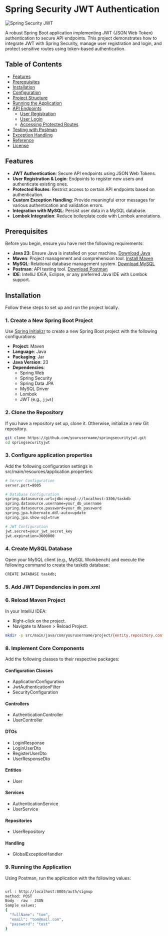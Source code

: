 # Spring Security JWT Authentication

![Spring Security JWT](https://img.shields.io/badge/Spring%20Security-JWT-6DB33F?logo=spring&logoColor=white)

A robust Spring Boot application implementing JWT (JSON Web Token) authentication to secure API endpoints. This project demonstrates how to integrate JWT with Spring Security, manage user registration and login, and protect sensitive routes using token-based authentication.

## Table of Contents

- [Features](#features)
- [Prerequisites](#prerequisites)
- [Installation](#installation)
- [Configuration](#configure-application-properties)
- [Project Structure](#project-structure)
- [Running the Application](#running-the-application)
- [API Endpoints](#api-endpoints)
  - [User Registration](#user-registration)
  - [User Login](#user-login)
  - [Accessing Protected Routes](#accessing-protected-routes)
- [Testing with Postman](#testing-with-postman)
- [Exception Handling](#exception-handling)
- [Reference](#reference)
- [License](#license)

## Features

- **JWT Authentication**: Secure API endpoints using JSON Web Tokens.
- **User Registration & Login**: Endpoints to register new users and authenticate existing ones.
- **Protected Routes**: Restrict access to certain API endpoints based on authentication.
- **Custom Exception Handling**: Provide meaningful error messages for various authentication and validation errors.
- **Integration with MySQL**: Persist user data in a MySQL database.
- **Lombok Integration**: Reduce boilerplate code with Lombok annotations.

## Prerequisites

Before you begin, ensure you have met the following requirements:

- **Java 23**: Ensure Java is installed on your machine. [Download Java](https://www.oracle.com/java/technologies/javase/jdk23-downloads.html)
- **Maven**: Project management and comprehension tool. [Install Maven](https://maven.apache.org/install.html)
- **MySQL**: Relational database management system. [Download MySQL](https://dev.mysql.com/downloads/mysql/)
- **Postman**: API testing tool. [Download Postman](https://www.postman.com/downloads/)
- **IDE**: IntelliJ IDEA, Eclipse, or any preferred Java IDE with Lombok support.

## Installation

Follow these steps to set up and run the project locally.

### 1. Create a New Spring Boot Project

Use [Spring Initializr](https://start.spring.io/) to create a new Spring Boot project with the following configurations:

- **Project**: Maven
- **Language**: Java
- **Packaging**: Jar
- **Java Version**: 23
- **Dependencies**:
  - Spring Web
  - Spring Security
  - Spring Data JPA
  - MySQL Driver
  - Lombok
  - JWT (e.g., `jjwt`)

### 2. Clone the Repository

If you have a repository set up, clone it. Otherwise, initialize a new Git repository.

```bash
git clone https://github.com/yourusername/springsecurityjwt.git
cd springsecurityjwt
```
### 3. Configure application properties
Add the following configuration settings in src/main/resources/application.properties:

```bash
# Server Configuration
server.port=8005

# Database Configuration
spring.datasource.url=jdbc:mysql://localhost:3306/taskdb
spring.datasource.username=your_db_username
spring.datasource.password=your_db_password
spring.jpa.hibernate.ddl-auto=update
spring.jpa.show-sql=true

# JWT Configuration
jwt.secret=your_jwt_secret_key
jwt.expiration=3600000
```

### 4. Create MySQL Database
Open your MySQL client (e.g., MySQL Workbench) and execute the following command to create the taskdb database:

```bash
CREATE DATABASE taskdb;
```

### 5. Add JWT Dependencies in pom.xml
### 6. Reload Maven Project
In your IntelliJ IDEA:

- Right-click on the project.
- Navigate to Maven > Reload Project.

```bash
mkdir -p src/main/java/com/yourusername/project/{entity,repository,config,service,controller,dto,exception}
```

### 8. Implement Core Components
Add the following classes to their respective packages:

#### Configuration Classes
- ApplicationConfiguration
- JwtAuthenticationFilter
- SecurityConfiguration

#### Controllers

- AuthenticationController
- UserController

#### DTOs

- LoginResponse
- LoginUserDto
- RegisterUserDto
- UserResponseDto

#### Entities

- User

#### Services

- AuthenticationService
- UserService

#### Repositories

- UserRepository

#### Handling

- GlobalExceptionHandler

### 9. Running the Application
Using Postman, run the application with the following values:

```bash

url : http://localhost:8005/auth/signup
method: POST
Body - raw - JSON
Sample values:
{
  "fullName": "tom",
  "email": "tom@mail.com",
  "password": "test"
}
```